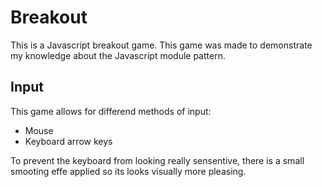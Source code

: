 # Breakout

This is a Javascript breakout game. This game was made to demonstrate my knowledge about the Javascript module pattern.

## Input

This game allows for differend methods of input:
 - Mouse
 - Keyboard arrow keys
 
 To prevent the keyboard from looking really sensentive, there is a small smooting effe applied so its looks visually more pleasing.
